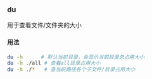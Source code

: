 ### du
用于查看文件/文件夹的大小

#### 用法
```bash
du -h      # 默认当前目录，会显示当前目录总占用大小
du -h ./all # 查看all目录占用大小
du -h ./*   # 查当前路径各个子文件/目录占用大小
```
